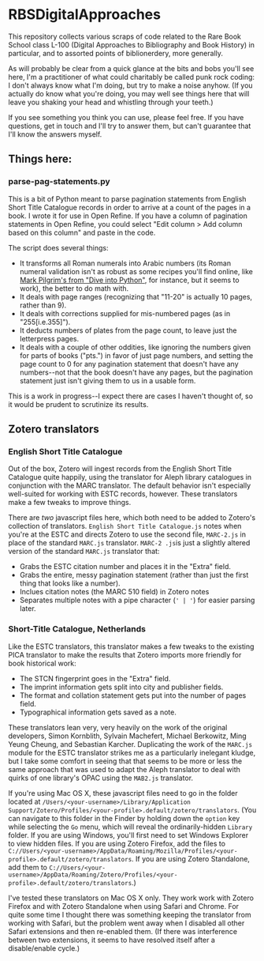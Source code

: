 # RBSDigitalApproaches
This repository collects various scraps of code related to the Rare Book School class L-100 (Digital Approaches to Bibliography and Book History) in particular, and to assorted points of biblionerdery, more generally.

As will probably be clear from a quick glance at the bits and bobs you'll see here, I'm a practitioner of what could charitably be called punk rock coding: I don't always know what I'm doing, but try to make a noise anyhow. (If you actually do know what you're doing, you may well see things here that will leave you shaking your head and whistling through your teeth.)

If you see something you think you can use, please feel free. If you have questions, get in touch and I'll try to answer them, but can't guarantee that I'll know the answers myself.

## Things here:

### parse-pag-statements.py
This is a bit of Python meant to parse pagination statements from English Short Title Catalogue records in order to arrive at a count of the pages in a book. I wrote it for use in Open Refine. If you have a column of pagination statements in Open Refine, you could select "Edit column > Add column based on this column" and paste in the code.

The script does several things:
* It transforms all Roman numerals into Arabic numbers (its Roman numeral validation isn't as robust as some recipes you'll find online, like [Mark Pilgrim's from "Dive into Python"](http://www.diveintopython.net/regular_expressions/roman_numerals.html "Roman Numerals at Dive into Python"), for instance, but it seems to work), the better to do math with.
* It deals with page ranges (recognizing that "11-20" is actually 10 pages, rather than 9).
* It deals with corrections supplied for mis-numbered pages (as in "255[i.e.355]").
* It deducts numbers of plates from the page count, to leave just the letterpress pages.
* It deals with a couple of other oddities, like ignoring the numbers given for parts of books ("pts.") in favor of just page numbers, and setting the page count to 0 for any pagination statement that doesn't have any numbers--not that the book doesn't have any pages, but the pagination statement just isn't giving them to us in a usable form.

This is a work in progress--I expect there are cases I haven't thought of, so it would be prudent to scrutinize its results.

## Zotero translators 
### English Short Title Catalogue
Out of the box, Zotero will ingest records from the English Short Title Catalogue quite happily, using the translator for Aleph library catalogues in conjunction with the MARC translator. The default behavior isn't especially well-suited for working with ESTC records, however. These translators make a few tweaks to improve things.

There are *two* javascript files here, which both need to be added to Zotero's collection of translators. `English Short Title Catalogue.js` notes when you're at the ESTC and directs Zotero to use the second file, `MARC-2.js` in place of the standard `MARC.js` translator. `MARC-2 .js`is just a slightly altered version of the standard `MARC.js` translator that:
* Grabs the ESTC citation number and places it in the "Extra" field.
* Grabs the entire, messy pagination statement (rather than just the first thing that looks like a number).
* Inclues citation notes (the MARC 510 field) in Zotero notes
* Separates multiple notes with a pipe character (`' | '`) for easier parsing later.

### Short-Title Catalogue, Netherlands
Like the ESTC translators, this translator makes a few tweaks to the existing PICA translator to make the results that Zotero imports more friendly for book historical work:
* The STCN fingerprint goes in the "Extra" field.
* The imprint information gets split into city and publisher fields.
* The format and collation statement gets put into the number of pages field.
* Typographical information gets saved as a note.

These translators lean very, very heavily on the work of the original developers, Simon Kornblith, Sylvain Machefert, Michael Berkowitz, Ming Yeung Cheung, and Sebastian Karcher. Duplicating the work of the `MARC.js` module for the ESTC translator strikes me as a particularly inelegant kludge, but I take some comfort in seeing that that seems to be more or less the same approach that was used to adapt the Aleph translator to deal with quirks of one library's OPAC using the `MAB2.js` translator.

If you're using Mac OS X, these javascript files need to go in the folder located at `/Users/<your-username>/Library/Application Support/Zotero/Profiles/<your-profile>.default/zotero/translators`. (You can navigate to this folder in the Finder by holding down the `option` key while selecting the `Go` menu, which will reveal the ordinarily-hidden `Library` folder. If you are using Windows, you'll first need to set Windows Explorer to view hidden files. If you are using Zotero Firefox, add the files to `C://Users/<your-username>/AppData/Roaming/Mozilla/Profiles/<your-profile>.default/zotero/translators`. If you are using Zotero Standalone, add them to `C://Users/<your-username>/AppData/Roaming/Zotero/Profiles/<your-profile>.default/zotero/translators`.)
  
I've tested these translators on Mac OS X only. They work work with Zotero Firefox and with Zotero Standalone when using Safari and Chrome. For quite some time I thought there was something keeping the translator from working with Safari, but the problem went away when I disabled all other Safari extensions and then re-enabled them. (If there was interference between two extensions, it seems to have resolved itself after a disable/enable cycle.)
